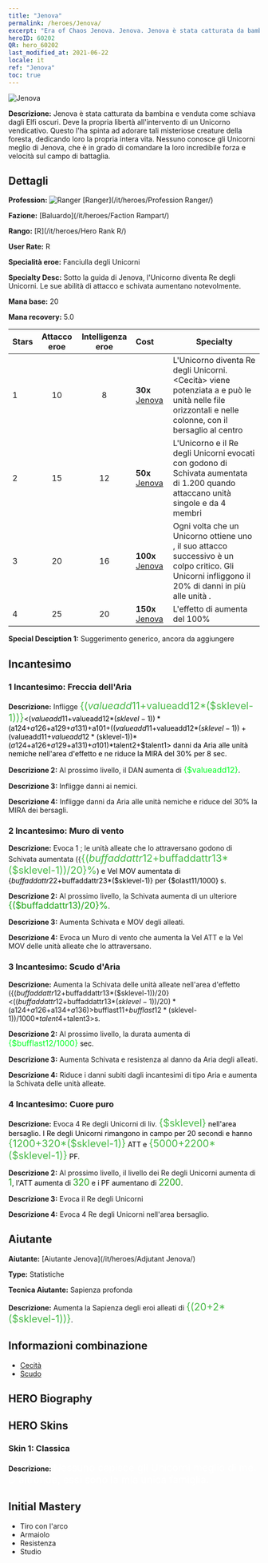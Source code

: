 ```yaml
---
title: "Jenova"
permalink: /heroes/Jenova/
excerpt: "Era of Chaos Jenova. Jenova. Jenova è stata catturata da bambina e venduta come schiava dagli Elfi oscuri. Deve la propria libertà all'intervento di un Unicorno vendicativo. Questo l'ha spinta ad adorare tali misteriose creature della foresta, dedicando loro la propria intera vita. Nessuno conosce gli Unicorni meglio di Jenova, che è in grado di comandare la loro incredibile forza e velocità sul campo di battaglia."
heroID: 60202
QR: hero_60202
last_modified_at: 2021-06-22
locale: it
ref: "Jenova"
toc: true
---
```

  ![Jenova](/images/h/h_Ylthin.jpg)

 **Descrizione:** Jenova è stata catturata da bambina e venduta come schiava dagli Elfi oscuri. Deve la propria libertà all'intervento di un Unicorno vendicativo. Questo l'ha spinta ad adorare tali misteriose creature della foresta, dedicando loro la propria intera vita. Nessuno conosce gli Unicorni meglio di Jenova, che è in grado di comandare la loro incredibile forza e velocità sul campo di battaglia.
## Dettagli
 **Profession:** ![Ranger](/images/h/h_prof_3.png)  [Ranger](/it/heroes/Profession Ranger/)

 **Fazione:** [Baluardo](/it/heroes/Faction Rampart/)

 **Rango:** [R](/it/heroes/Hero Rank R/)

 **User Rate:** R

 **Specialità eroe:** Fanciulla degli Unicorni

 **Specialty Desc:** Sotto la guida di Jenova, l'Unicorno diventa Re degli Unicorni. Le sue abilità di attacco e schivata aumentano notevolmente.

 **Mana base:** 20

 **Mana recovery:** 5.0


  | Stars | Attacco eroe | Intelligenza eroe | Cost |     Specialty     |
  |---------|:---------------:|:---------------:|:--|--------------------|
  |    1    | 10 | 8 | **30x** [Jenova](/ItemsIT/her_365/) | L'Unicorno diventa Re degli Unicorni. <Cecità> viene potenziata a <Croce accecante> e può <accecare> le unità nelle file orizzontali e nelle colonne, con il bersaglio al centro |
  |    2    | 15 | 12 | **50x** [Jenova](/ItemsIT/her_365/) | L'Unicorno e il Re degli Unicorni evocati con <Cuore puro> godono di Schivata aumentata di 1.200 quando attaccano unità singole e da 4 membri |
  |    3    | 20 | 16 | **100x** [Jenova](/ItemsIT/her_365/) | Ogni volta che un Unicorno ottiene uno <scudo>, il suo attacco successivo è un colpo critico. Gli Unicorni infliggono il 20% di danni in più alle unità <accecate>. |
  |    4    | 25 | 20 | **150x** [Jenova](/ItemsIT/her_365/) | L'effetto di <Luce angelica> aumenta del 100% |

 **Special Desciption 1:** Suggerimento generico, ancora da aggiungere

## Incantesimo
### 1 Incantesimo: Freccia dell'Aria
 **Descrizione:** Infligge <span style="color: #48b946;font-size:20px">{($valueadd11+$valueadd12*($sklevel-1))}</span><span style="color: black"><($valueadd11+$valueadd12*($sklevel-1))*($a124+$a126+$a129+$a131)+$a101+(($valueadd11+$valueadd12*($sklevel-1))+($valueadd11+$valueadd12*($sklevel-1))*($a124+$a126+$a129+$a131)+$a101)*$talent2+$talent1> danni da Aria alle unità nemiche nell'area d'effetto e ne riduce la MIRA del 30% per 8 sec.

 **Descrizione 2:** Al prossimo livello, il DAN aumenta di <span style="color: #00ff22;font-size:16px">{$valueadd12}</span><span style="color: black">.

 **Descrizione 3:** Infligge danni ai nemici.

 **Descrizione 4:** Infligge danni da Aria alle unità nemiche e riduce del 30% la MIRA dei bersagli.

### 2 Incantesimo: Muro di vento
 **Descrizione:** Evoca 1 <Muro di vento>; le unità alleate che lo attraversano godono di Schivata aumentata ({<span style="color: #48b946;font-size:20px">{($buffaddattr12+$buffaddattr13*($sklevel-1))/20}%</span><span style="color: black">) e Vel MOV aumentata di {$buffaddattr22+$buffaddattr23*($sklevel-1)} per {$olast11/1000} s.

 **Descrizione 2:** Al prossimo livello, la Schivata aumenta di un ulteriore <span style="color: #1ca216;font-size:18px">{($buffaddattr13)/20}%</span><span style="color: black">.

 **Descrizione 3:** Aumenta Schivata e MOV degli alleati.

 **Descrizione 4:** Evoca un Muro di vento che aumenta la Vel ATT e la Vel MOV delle unità alleate che lo attraversano.

### 3 Incantesimo: Scudo d'Aria
 **Descrizione:** Aumenta la Schivata delle unità alleate nell'area d'effetto ({($buffaddattr12+$buffaddattr13*($sklevel-1))/20}<(($buffaddattr12+$buffaddattr13*($sklevel-1))/20)*($a124+$a126+$a134+$a136)>%) e le rende immuni ai danni degli incantesimi di tipo Aria per <span style="color: #48b946;font-size:20px">{($bufflast11+$bufflast12*($sklevel-1))/1000}</span><span style="color: black"><($bufflast11+$bufflast12*($sklevel-1))/1000*$talent4+$talent3>s.

 **Descrizione 2:** Al prossimo livello, la durata aumenta di <span style="color: #00ff22;font-size:16px">{$bufflast12/1000}</span><span style="color: black"> sec.

 **Descrizione 3:** Aumenta Schivata e resistenza al danno da Aria degli alleati.

 **Descrizione 4:** Riduce i danni subiti dagli incantesimi di tipo Aria e aumenta la Schivata delle unità alleate.

### 4 Incantesimo: Cuore puro
 **Descrizione:** Evoca 4 Re degli Unicorni di liv. <span style="color: #48b946;font-size:20px">{$sklevel}</span><span style="color: black"> nell'area bersaglio. I Re degli Unicorni rimangono in campo per 20 secondi e hanno <span style="color: #48b946;font-size:20px">{1200+320*($sklevel-1)}</span><span style="color: black"> ATT e <span style="color: #48b946;font-size:20px">{5000+2200*($sklevel-1)}</span><span style="color: black"> PF.

 **Descrizione 2:** Al prossimo livello, il livello dei Re degli Unicorni aumenta di <span style="color: #1ca216;font-size:18px">1</span><span style="color: black">, l'ATT aumenta di <span style="color: #1ca216;font-size:18px">320</span><span style="color: black"> e i PF aumentano di <span style="color: #1ca216;font-size:18px">2200</span><span style="color: black">.

 **Descrizione 3:** Evoca il Re degli Unicorni

 **Descrizione 4:** Evoca 4 Re degli Unicorni nell'area bersaglio.


## Aiutante

 **Aiutante:**  [Aiutante Jenova](/it/heroes/Adjutant Jenova/) 

 **Type:**  Statistiche 

 **Tecnica Aiutante:**  Sapienza profonda 

 **Descrizione:** Aumenta la Sapienza degli eroi alleati di <span style="color: #48b946;font-size:20px">{(20+2*($sklevel-1))}</span><span style="color: black">.

## Informazioni combinazione

* [Cecità](/it/combination/Cecità/) 
* [Scudo](/it/combination/Scudo/) 

## HERO Biography

## HERO Skins
### Skin 1: **Classica**

 **Descrizione:** <span style="color: #ffffff;font-size:20px">Nessuno capisce gli Unicorni meglio di me. D'altronde, essi sono la mia unica famiglia.</span>



## Initial Mastery
   - Tiro con l'arco
   - Armaiolo
   - Resistenza
   - Studio
